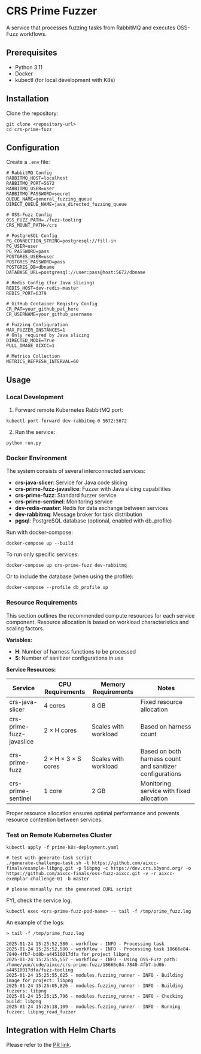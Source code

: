 # CRS Prime Fuzzer

A service that processes fuzzing tasks from RabbitMQ and executes OSS-Fuzz workflows.

## Prerequisites

- Python 3.11
- Docker
- kubectl (for local development with K8s)

## Installation

Clone the repository:

```
git clone <repository-url>
cd crs-prime-fuzz
```

## Configuration

Create a `.env` file:

```
# RabbitMQ Config
RABBITMQ_HOST=localhost
RABBITMQ_PORT=5672
RABBITMQ_USER=user
RABBITMQ_PASSWORD=secret
QUEUE_NAME=general_fuzzing_queue
DIRECT_QUEUE_NAME=java_directed_fuzzing_queue

# OSS-Fuzz Config 
OSS_FUZZ_PATH=./fuzz-tooling
CRS_MOUNT_PATH=/crs

# PostgreSQL Config
PG_CONNECTION_STRING=postgresql://fill-in
PG_USER=user
PG_PASSWORD=pass
POSTGRES_USER=user
POSTGRES_PASSWORD=pass
POSTGRES_DB=dbname
DATABASE_URL=postgresql://user:pass@host:5672/dbname

# Redis Config (for Java slicing)
REDIS_HOST=dev-redis-master
REDIS_PORT=6379

# GitHub Container Registry Config
CR_PAT=your_github_pat_here
CR_USERNAME=your_github_username

# Fuzzing Configuration
MAX_FUZZER_INSTANCES=1
# Only required by Java slicing
DIRECTED_MODE=True
PULL_IMAGE_AIXCC=1

# Metrics Collection
METRICS_REFRESH_INTERVAL=60
```

## Usage

### Local Development

1. Forward remote Kubernetes RabbitMQ port:

```
kubectl port-forward dev-rabbitmq-0 5672:5672
```

2. Run the service:

```
python run.py
```

### Docker Environment

The system consists of several interconnected services:

- **crs-java-slicer**: Service for Java code slicing
- **crs-prime-fuzz-javaslice**: Fuzzer with Java slicing capabilities
- **crs-prime-fuzz**: Standard fuzzer service
- **crs-prime-sentinel**: Monitoring service
- **dev-redis-master**: Redis for data exchange between services
- **dev-rabbitmq**: Message broker for task distribution
- **pgsql**: PostgreSQL database (optional, enabled with db_profile)

Run with docker-compose:

```
docker-compose up --build
```

To run only specific services:

```
docker-compose up crs-prime-fuzz dev-rabbitmq
```

Or to include the database (when using the profile):

```
docker-compose --profile db_profile up
```

### Resource Requirements

This section outlines the recommended compute resources for each service component. Resource allocation is based on workload characteristics and scaling factors.

**Variables:**
- **H**: Number of harness functions to be processed
- **S**: Number of sanitizer configurations in use

**Service Resources:**

| Service | CPU Requirements | Memory Requirements | Notes |
|---------|-----------------|-------------------|-------|
| crs-java-slicer | 4 cores | 8 GB | Fixed resource allocation |
| crs-prime-fuzz-javaslice | 2 × H cores | Scales with workload | Based on harness count |
| crs-prime-fuzz | 2 × H × 3 × S cores | Scales with workload | Based on both harness count and sanitizer configurations |
| crs-prime-sentinel | 1 core | 2 GB | Monitoring service with fixed allocation |

Proper resource allocation ensures optimal performance and prevents resource contention between services.

### Test on Remote Kubernetes Cluster

```
kubectl apply -f prime-k8s-deployment.yaml

# test with generate-task script
./generate-challenge-task.sh -t https://github.com/aixcc-finals/example-libpng.git -p libpng -c https://dev.crs.b3yond.org/ -o https://github.com/aixcc-finals/oss-fuzz-aixcc.git -v -r aixcc-exemplar-challenge-01 -b master

# please manually run the generated CURL script
```

FYI, check the service log.

```
kubectl exec <crs-prime-fuzz-pod-name> -- tail -f /tmp/prime_fuzz.log
```

An example of the logs:

```
> tail -f /tmp/prime_fuzz.log

2025-01-24 15:25:52,580 - workflow - INFO - Processing task
2025-01-24 15:25:52,580 - workflow - INFO - Processing task 18666e84-7840-4fb7-bd0b-a44510017dfa for project libpng
2025-01-24 15:25:55,557 - workflow - INFO - Using OSS-Fuzz path: /home/yun/code/aixcc/crs-prime-fuzz/18666e84-7840-4fb7-bd0b-a44510017dfa/fuzz-tooling
2025-01-24 15:25:55,625 - modules.fuzzing_runner - INFO - Building image for project: libpng
2025-01-24 15:26:05,826 - modules.fuzzing_runner - INFO - Building fuzzers: libpng
2025-01-24 15:26:15,796 - modules.fuzzing_runner - INFO - Checking build: libpng
2025-01-24 15:26:18,109 - modules.fuzzing_runner - INFO - Running fuzzer: libpng_read_fuzzer
```

## Integration with Helm Charts

Please refer to the [PR link](https://github.com/TBD-AIxCC/crs-k8s/pull/1/files).